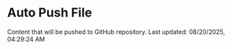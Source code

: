 # Auto Push File

Content that will be pushed to GitHub repository.
Last updated: 08/20/2025, 04:29:24 AM